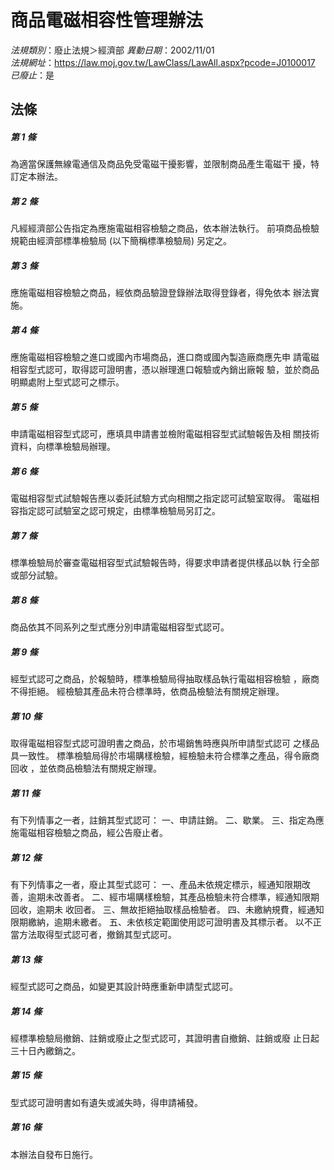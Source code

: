 # 商品電磁相容性管理辦法

*法規類別*：廢止法規＞經濟部
*異動日期*：2002/11/01  
*法規網址*：https://law.moj.gov.tw/LawClass/LawAll.aspx?pcode=J0100017
*已廢止*：是


## 法條
##### 第 1 條
為適當保護無線電通信及商品免受電磁干擾影響，並限制商品產生電磁干
擾，特訂定本辦法。

##### 第 2 條
凡經經濟部公告指定為應施電磁相容檢驗之商品，依本辦法執行。
前項商品檢驗規範由經濟部標準檢驗局 (以下簡稱標準檢驗局) 另定之。

##### 第 3 條
應施電磁相容檢驗之商品，經依商品驗證登錄辦法取得登錄者，得免依本
辦法實施。

##### 第 4 條
應施電磁相容檢驗之進口或國內市場商品，進口商或國內製造廠商應先申
請電磁相容型式認可，取得認可證明書，憑以辦理進口報驗或內銷出廠報
驗，並於商品明顯處附上型式認可之標示。

##### 第 5 條
申請電磁相容型式認可，應填具申請書並檢附電磁相容型式試驗報告及相
關技術資料，向標準檢驗局辦理。

##### 第 6 條
電磁相容型式試驗報告應以委託試驗方式向相關之指定認可試驗室取得。
電磁相容指定認可試驗室之認可規定，由標準檢驗局另訂之。

##### 第 7 條
標準檢驗局於審查電磁相容型式試驗報告時，得要求申請者提供樣品以執
行全部或部分試驗。

##### 第 8 條
商品依其不同系列之型式應分別申請電磁相容型式認可。

##### 第 9 條
經型式認可之商品，於報驗時，標準檢驗局得抽取樣品執行電磁相容檢驗
，廠商不得拒絕。
經檢驗其產品未符合標準時，依商品檢驗法有關規定辦理。

##### 第 10 條
取得電磁相容型式認可證明書之商品，於市場銷售時應與所申請型式認可
之樣品具一致性。
標準檢驗局得於市場購樣檢驗，經檢驗未符合標準之產品，得令廠商回收
，並依商品檢驗法有關規定辦理。

##### 第 11 條
有下列情事之一者，註銷其型式認可：
一、申請註銷。
二、歇業。
三、指定為應施電磁相容檢驗之商品，經公告廢止者。


##### 第 12 條
有下列情事之一者，廢止其型式認可：
一、產品未依規定標示，經通知限期改善，逾期未改善者。
二、經市場購樣檢驗，其產品檢驗未符合標準，經通知限期回收，逾期未
    收回者。
三、無故拒絕抽取樣品檢驗者。
四、未繳納規費，經通知限期繳納，逾期未繳者。
五、未依核定範圍使用認可證明書及其標示者。
以不正當方法取得型式認可者，撤銷其型式認可。


##### 第 13 條
經型式認可之商品，如變更其設計時應重新申請型式認可。

##### 第 14 條
經標準檢驗局撤銷、註銷或廢止之型式認可，其證明書自撤銷、註銷或廢
止日起三十日內繳銷之。

##### 第 15 條
型式認可證明書如有遺失或滅失時，得申請補發。

##### 第 16 條
本辦法自發布日施行。


